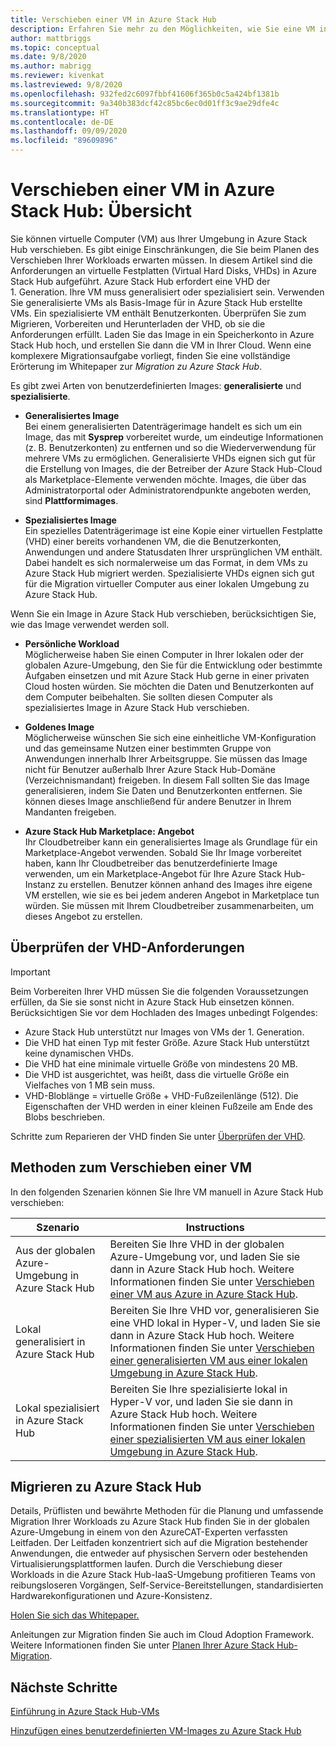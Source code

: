```yaml
---
title: Verschieben einer VM in Azure Stack Hub
description: Erfahren Sie mehr zu den Möglichkeiten, wie Sie eine VM in Azure Stack Hub verschieben können.
author: mattbriggs
ms.topic: conceptual
ms.date: 9/8/2020
ms.author: mabrigg
ms.reviewer: kivenkat
ms.lastreviewed: 9/8/2020
ms.openlocfilehash: 932fed2c6097fbbf41606f365b0c5a424bf1381b
ms.sourcegitcommit: 9a340b383dcf42c85bc6ec0d01ff3c9ae29dfe4c
ms.translationtype: HT
ms.contentlocale: de-DE
ms.lasthandoff: 09/09/2020
ms.locfileid: "89609896"
---
```

# <a name="move-a-vm-to-azure-stack-hub-overview"></a>Verschieben einer VM in Azure Stack Hub: Übersicht

Sie können virtuelle Computer (VM) aus Ihrer Umgebung in Azure Stack Hub verschieben. Es gibt einige Einschränkungen, die Sie beim Planen des Verschieben Ihrer Workloads erwarten müssen. In diesem Artikel sind die Anforderungen an virtuelle Festplatten (Virtual Hard Disks, VHDs) in Azure Stack Hub aufgeführt. Azure Stack Hub erfordert eine VHD der 1. Generation. Ihre VM muss generalisiert oder spezialisiert sein. Verwenden Sie generalisierte VMs als Basis-Image für in Azure Stack Hub erstellte VMs. Ein spezialisierte VM enthält Benutzerkonten. Überprüfen Sie zum Migrieren, Vorbereiten und Herunterladen der VHD, ob sie die Anforderungen erfüllt. Laden Sie das Image in ein Speicherkonto in Azure Stack Hub hoch, und erstellen Sie dann die VM in Ihrer Cloud. Wenn eine komplexere Migrationsaufgabe vorliegt, finden Sie eine vollständige Erörterung im Whitepaper zur *Migration zu Azure Stack Hub*.

Es gibt zwei Arten von benutzerdefinierten Images: **generalisierte** und **spezialisierte**.

- **Generalisiertes Image**  
  Bei einem generalisierten Datenträgerimage handelt es sich um ein Image, das mit **Sysprep** vorbereitet wurde, um eindeutige Informationen (z. B. Benutzerkonten) zu entfernen und so die Wiederverwendung für mehrere VMs zu ermöglichen. Generalisierte VHDs eignen sich gut für die Erstellung von Images, die der Betreiber der Azure Stack Hub-Cloud als Marketplace-Elemente verwenden möchte. Images, die über das Administratorportal oder Administratorendpunkte angeboten werden, sind **Plattformimages**.

- **Spezialisiertes Image**  
  Ein spezielles Datenträgerimage ist eine Kopie einer virtuellen Festplatte (VHD) einer bereits vorhandenen VM, die die Benutzerkonten, Anwendungen und andere Statusdaten Ihrer ursprünglichen VM enthält. Dabei handelt es sich normalerweise um das Format, in dem VMs zu Azure Stack Hub migriert werden. Spezialisierte VHDs eignen sich gut für die Migration virtueller Computer aus einer lokalen Umgebung zu Azure Stack Hub.

Wenn Sie ein Image in Azure Stack Hub verschieben, berücksichtigen Sie, wie das Image verwendet werden soll.

- **Persönliche Workload**  
    Möglicherweise haben Sie einen Computer in Ihrer lokalen oder der globalen Azure-Umgebung, den Sie für die Entwicklung oder bestimmte Aufgaben einsetzen und mit Azure Stack Hub gerne in einer privaten Cloud hosten würden. Sie möchten die Daten und Benutzerkonten auf dem Computer beibehalten. Sie sollten diesen Computer als spezialisiertes Image in Azure Stack Hub verschieben.

- **Goldenes Image**  
    Möglicherweise wünschen Sie sich eine einheitliche VM-Konfiguration und das gemeinsame Nutzen einer bestimmten Gruppe von Anwendungen innerhalb Ihrer Arbeitsgruppe. Sie müssen das Image nicht für Benutzer außerhalb Ihrer Azure Stack Hub-Domäne (Verzeichnismandant) freigeben. In diesem Fall sollten Sie das Image generalisieren, indem Sie Daten und Benutzerkonten entfernen. Sie können dieses Image anschließend für andere Benutzer in Ihrem Mandanten freigeben.

- **Azure Stack Hub Marketplace: Angebot**  
    Ihr Cloudbetreiber kann ein generalisiertes Image als Grundlage für ein Marketplace-Angebot verwenden. Sobald Sie Ihr Image vorbereitet haben, kann Ihr Cloudbetreiber das benutzerdefinierte Image verwenden, um ein Marketplace-Angebot für Ihre Azure Stack Hub-Instanz zu erstellen. Benutzer können anhand des Images ihre eigene VM erstellen, wie sie es bei jedem anderen Angebot in Marketplace tun würden. Sie müssen mit Ihrem Cloudbetreiber zusammenarbeiten, um dieses Angebot zu erstellen.

## <a name="verify-vhd-requirements"></a>Überprüfen der VHD-Anforderungen

> [!IMPORTANT]  
> Beim Vorbereiten Ihrer VHD müssen Sie die folgenden Voraussetzungen erfüllen, da Sie sie sonst nicht in Azure Stack Hub einsetzen können.
> Berücksichtigen Sie vor dem Hochladen des Images unbedingt Folgendes:
> - Azure Stack Hub unterstützt nur Images von VMs der 1. Generation.
> - Die VHD hat einen Typ mit fester Größe. Azure Stack Hub unterstützt keine dynamischen VHDs.
> - Die VHD hat eine minimale virtuelle Größe von mindestens 20 MB.
> - Die VHD ist ausgerichtet, was heißt, dass die virtuelle Größe ein Vielfaches von 1 MB sein muss.
> - VHD-Bloblänge = virtuelle Größe + VHD-Fußzeilenlänge (512). Die Eigenschaften der VHD werden in einer kleinen Fußzeile am Ende des Blobs beschrieben. 

Schritte zum Reparieren der VHD finden Sie unter [Überprüfen der VHD](vm-move-from-azure.md#verify-your-vhd).

## <a name="methods-of-moving-a-vm"></a>Methoden zum Verschieben einer VM

In den folgenden Szenarien können Sie Ihre VM manuell in Azure Stack Hub verschieben:

| Szenario | Instructions |
| --- | --- |
| Aus der globalen Azure-Umgebung in Azure Stack Hub | Bereiten Sie Ihre VHD in der globalen Azure-Umgebung vor, und laden Sie sie dann in Azure Stack Hub hoch. Weitere Informationen finden Sie unter [Verschieben einer VM aus Azure in Azure Stack Hub](vm-move-from-azure.md). |
| Lokal generalisiert in Azure Stack Hub | Bereiten Sie Ihre VHD vor, generalisieren Sie eine VHD lokal in Hyper-V, und laden Sie sie dann in Azure Stack Hub hoch. Weitere Informationen finden Sie unter [Verschieben einer generalisierten VM aus einer lokalen Umgebung in Azure Stack Hub](vm-move-generalized.md). |
| Lokal spezialisiert in Azure Stack Hub | Bereiten Sie Ihre spezialisierte lokal in Hyper-V vor, und laden Sie sie dann in Azure Stack Hub hoch. Weitere Informationen finden Sie unter [Verschieben einer spezialisierten VM aus einer lokalen Umgebung in Azure Stack Hub](vm-move-specialized.md). |

## <a name="migrate-to-azure-stack-hub"></a>Migrieren zu Azure Stack Hub

Details, Prüflisten und bewährte Methoden für die Planung und umfassende Migration Ihrer Workloads zu Azure Stack Hub finden Sie in der globalen Azure-Umgebung in einem von den AzureCAT-Experten verfassten Leitfaden. Der Leitfaden konzentriert sich auf die Migration bestehender Anwendungen, die entweder auf physischen Servern oder bestehenden Virtualisierungsplattformen laufen. Durch die Verschiebung dieser Workloads in die Azure Stack Hub-IaaS-Umgebung profitieren Teams von reibungsloseren Vorgängen, Self-Service-Bereitstellungen, standardisierten Hardwarekonfigurationen und Azure-Konsistenz.

[Holen Sie sich das Whitepaper.](https://azure.microsoft.com/resources/migrate-to-azure-stack-hub-patterns-and-practices-checklists/)

Anleitungen zur Migration finden Sie auch im Cloud Adoption Framework. Weitere Informationen finden Sie unter [Planen Ihrer Azure Stack Hub-Migration](/azure/cloud-adoption-framework/scenarios/azure-stack/plan). 

## <a name="next-steps"></a>Nächste Schritte

[Einführung in Azure Stack Hub-VMs](azure-stack-compute-overview.md)

[Hinzufügen eines benutzerdefinierten VM-Images zu Azure Stack Hub](../operator/azure-stack-add-vm-image.md)